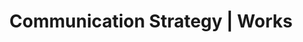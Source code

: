 ---
short_name: communication-strategy
name: Communication Strategy
title: Communication Strategy | Works
description: We are talented to give you ideas and solutions; contact Magnet CB today to boost your brand communication strategy. 
---